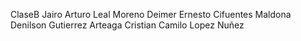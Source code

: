 ClaseB
Jairo Arturo Leal Moreno 
Deimer Ernesto Cifuentes Maldona
Denilson Gutierrez Arteaga
Cristian Camilo Lopez Nuñez